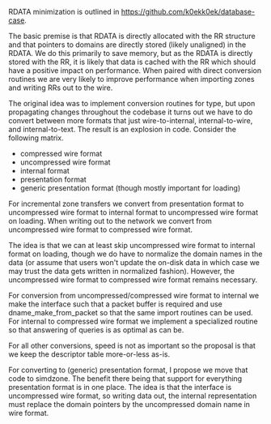RDATA minimization is outlined in https://github.com/k0ekk0ek/database-case.

The basic premise is that RDATA is directly allocated with the RR structure
and that pointers to domains are directly stored (likely unaligned) in the
RDATA. We do this primarily to save memory, but as the RDATA is directly
stored with the RR, it is likely that data is cached with the RR which should
have a positive impact on performance. When paired with direct conversion
routines we are very likely to improve performance when importing zones and
writing RRs out to the wire.

The original idea was to implement conversion routines for type, but upon
propagating changes throughout the codebase it turns out we have to do
convert between more formats that just wire-to-internal, internal-to-wire,
and internal-to-text. The result is an explosion in code.
Consider the following matrix.


* compressed wire format
* uncompressed wire format
* internal format
* presentation format
* generic presentation format (though mostly important for loading)

For incremental zone transfers we convert from presentation format to
uncompressed wire format to internal format to uncompressed wire format on
loading. When writing out to the network we convert from uncompressed wire
format to compressed wire format.

The idea is that we can at least skip uncompressed wire format to internal
format on loading, though we do have to normalize the domain names in the
data (or assume that users won't update the on-disk data in which case we
may trust the data gets written in normalized fashion). However, the
uncompressed wire format to compressed wire format remains necessary.

For conversion from uncompressed/compressed wire format to internal we make
the interface such that a packet buffer is required and use
dname\_make\_from\_packet so that the same import routines can be used.
For internal to compressed wire format we implement a specialized routine so
that answering of queries is as optimal as can be.

For all other conversions, speed is not as important so the proposal is that
we keep the descriptor table more-or-less as-is.

For converting to (generic) presentation format, I propose we move that code
to simdzone. The benefit there being that support for everything presentation
format is in one place. The idea is that the interface is uncompressed wire
format, so writing data out, the internal representation must replace the
domain pointers by the uncompressed domain name in wire format.
